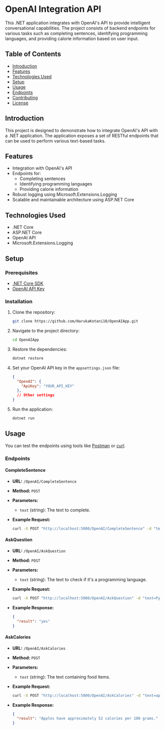 # OpenAI Integration API

This .NET application integrates with OpenAI's API to provide intelligent conversational capabilities. The project consists of backend endpoints for various tasks such as completing sentences, identifying programming languages, and providing calorie information based on user input.

## Table of Contents

- [Introduction](#introduction)
- [Features](#features)
- [Technologies Used](#technologies-used)
- [Setup](#setup)
- [Usage](#usage)
- [Endpoints](#endpoints)
- [Contributing](#contributing)
- [License](#license)

## Introduction

This project is designed to demonstrate how to integrate OpenAI's API with a .NET application. The application exposes a set of RESTful endpoints that can be used to perform various text-based tasks.

## Features

- Integration with OpenAI's API
- Endpoints for:
  - Completing sentences
  - Identifying programming languages
  - Providing calorie information
- Robust logging using Microsoft.Extensions.Logging
- Scalable and maintainable architecture using ASP.NET Core

## Technologies Used

- .NET Core
- ASP.NET Core
- OpenAI API
- Microsoft.Extensions.Logging

## Setup

### Prerequisites

- [.NET Core SDK](https://dotnet.microsoft.com/download)
- [OpenAI API Key](https://www.openai.com/api/)

### Installation

1. Clone the repository:

    ```sh
    git clone https://github.com/HarukaKotani10/OpenAIApp.git
    ```

2. Navigate to the project directory:

    ```sh
    cd OpenAIApp
    ```

3. Restore the dependencies:

    ```sh
    dotnet restore
    ```

4. Set your OpenAI API key in the `appsettings.json` file:

    ```json
    {
      "OpenAI": {
        "ApiKey": "YOUR_API_KEY"
      },
      // Other settings
    }
    ```

5. Run the application:

    ```sh
    dotnet run
    ```

## Usage

You can test the endpoints using tools like [Postman](https://www.postman.com/) or [curl](https://curl.se/).

### Endpoints

#### CompleteSentence

- **URL:** `/OpenAI/CompleteSentence`
- **Method:** `POST`
- **Parameters:**
  - `text` (string): The text to complete.
- **Example Request:**

    ```sh
    curl -X POST "http://localhost:5000/OpenAI/CompleteSentence" -d "text=Hello, world!"
    ```

#### AskQuestion

- **URL:** `/OpenAI/AskQuestion`
- **Method:** `POST`
- **Parameters:**
  - `text` (string): The text to check if it's a programming language.
- **Example Request:**

    ```sh
    curl -X POST "http://localhost:5000/OpenAI/AskQuestion" -d "text=Python"
    ```

- **Example Response:**

    ```json
    {
      "result": "yes"
    }
    ```

#### AskCalories

- **URL:** `/OpenAI/AskCalories`
- **Method:** `POST`
- **Parameters:**
  - `text` (string): The text containing food items.
- **Example Request:**

    ```sh
    curl -X POST "http://localhost:5000/OpenAI/AskCalories" -d "text=apple"
    ```
    
- **Example Response:**

    ```json
    {
      "result": "Apples have approximately 52 calories per 100 grams."
    }
    ```
    
